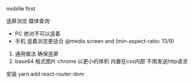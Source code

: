 moblile first 

竖屏浏览  媒体查询
- PC 绝对不可以竖着
- 手机 竖着浏览更适合
@media screen and (min-aspect-ratio: 13/9)

1. 通用做法 确保竖屏
2. base64 格式图片 chrome 以更小的体积 内置在css内部 不用发送http请求

安装 yarn add react-router-dom

